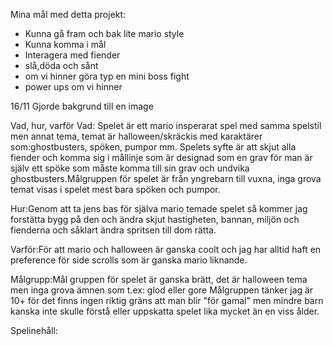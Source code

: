 Mina mål med detta projekt:
* Kunna gå fram och bak lite mario style
* Kunna komma i mål
* Interagera med fiender
* slå,döda och sånt
* om vi hinner göra typ en mini boss fight
* power ups om vi hinner


16/11 
Gjorde bakgrund till en image

Vad, hur, varför
Vad:
Spelet är ett mario insperarat spel med samma spelstil men annat tema, temat är halloween/skräckis med karaktärer som:ghostbusters, spöken, pumpor mm. Spelets syfte är att skjut alla fiender och komma sig i mållinje som är designad som en grav för man är själv ett spöke som måste komma till sin grav och undvika ghostbusters.Målgruppen för spelet är från yngrebarn till vuxna, inga grova temat visas i spelet mest bara spöken och pumpor. 

Hur:Genom att ta jens bas för själva mario temade spelet så kommer jag forstätta bygg på den och ändra skjut hastigheten, bannan, miljön och fienderna och såklart ändra spritsen till dom rätta.

Varför:För att mario och halloween är ganska coolt och jag har alltid haft en preference för side scrolls som är ganska mario liknande.

Målgrupp:Mål gruppen för spelet är ganska brätt, det är halloween tema men inga grova ämnen som t.ex: glod eller gore 
Målgruppen tänker jag är 10+ för det finns ingen riktig gräns att man blir "för gamal" men mindre barn kanska inte skulle förstå eller uppskatta spelet lika mycket än en viss ålder.

Spelinehåll:
